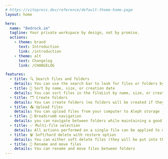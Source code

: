 ```yaml
---
# https://vitepress.dev/reference/default-theme-home-page
layout: home

hero:
  name: "Bedrock.im"
  tagline: Your private workspace by design, not by promise.
  actions:
    - theme: brand
      text: Introduction
      link: /introduction
    - theme: alt
      text: Changelog
      link: /CHANGELOG

features:
  - title: 🔍 Search files and folders
    details: You can use the search bar to look for files or folders by name
  - title: 🧩 Sort by name, size, or creation date
    details: You can sort files in the fileList by name, size, or creation date
  - title: 🗂️ Create folders
    details: You can create folders (no folders will be created if they do not contain files)
  - title: 📤 Upload files
    details: You can upload files from your computer to Aleph storage
  - title: 🧭 Breadcrumb navigation
    details: you can navigate between folders while maintaining a good URL history
  - title: ✅ Multi-file selection
    details: All actions performed on a single file can be applied to multiple selected files
  - title: 🗑️ Soft/hard delete with restore option
    details: You can either soft delete files (they will be put into the trash and be deleted 30 days after) or hard delete them
  - title: 📝 Rename and move files
    details: You can rename and move files between folders
---
```

